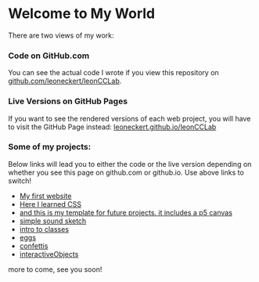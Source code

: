 # Welcome to My World

There are two views of my work: 

### Code on GitHub.com
You can see the actual code I wrote if you view this repository on [github.com/leoneckert/leonCCLab](https://github.com/leoneckert/leonCCLab).

### Live Versions on GitHub Pages
If you want to see the rendered versions of each web project, you will have to visit the GitHub Page instead: [leoneckert.github.io/leonCCLab](https://leoneckert.github.io/leonCCLab/) 

### Some of my projects:
Below links will lead you to either the code or the live version depending on whether you see this page on github.com or github.io. Use above links to switch!

- [My first website](my-first-website/index.html)
- [Here I learned CSS](web-with-style)
- [and this is my template for future projects. it includes a p5 canvas](templateP5)
- [simple sound sketch](soundInP5_1)
- [intro to classes](taxi_v1)
- [eggs](eggseggseggs)
- [confettis](confettis)
- [interactiveObjects](interactiveObjects)

more to come, see you soon!
